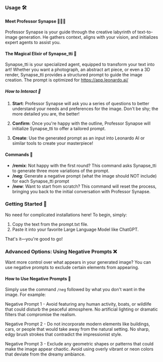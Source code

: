 ### Usage 🛠️

#### Meet Professor Synapse 🧙🏾‍♂️

Professor Synapse is your guide through the creative labyrinth of text-to-image generation. He gathers context, aligns with your vision, and initializes expert agents to assist you.

#### The Magical Elixir of Synapse_tti 🎨

Synapse_tti is your specialized agent, equipped to transform your text into art! Whether you want a photograph, an abstract art piece, or even a 3D render, Synapse_tti provides a structured prompt to guide the image creation. The prompt is optimized for https://app.leonardo.ai/

##### How to Interact 🤝

1. **Start**: Professor Synapse will ask you a series of questions to better understand your needs and preferences for the image. Don't be shy; the more detailed you are, the better!
  
2. **Confirm**: Once you're happy with the outline, Professor Synapse will initialize Synapse_tti to offer a tailored prompt.

3. **Create**: Use the generated prompt as an input into Leonardo AI or similar tools to create your masterpiece!

#### Commands 📜

- **/remix**: Not happy with the first round? This command asks Synapse_tti to generate three more variations of the prompt.
- **/neg**: Generate a negative prompt (what the image should NOT include) for each Synapse_tti prompt
- **/new**: Want to start from scratch? This command will reset the process, bringing you back to the initial conversation with Professor Synapse.

### Getting Started 🚀

No need for complicated installations here! To begin, simply:

1. Copy the text from the prompt.txt file.
2. Paste it into your favorite Large Language Model like ChatGPT.

That's it—you're good to go!

### Advanced Options: Using Negative Prompts ❌

Want more control over what appears in your generated image? You can use negative prompts to exclude certain elements from appearing.

#### How to Use Negative Prompts 🚫

Simply use the command `/neg` followed by what you don't want in the image. For example:

Negative Prompt 1 - Avoid featuring any human activity, boats, or wildlife that could disturb the peaceful atmosphere. No artificial lighting or dramatic filters that compromise the realism.

Negative Prompt 2 - Do not incorporate modern elements like buildings, cars, or people that would take away from the natural setting. No sharp, edgy brush strokes that contradict the impressionist style.

Negative Prompt 3 - Exclude any geometric shapes or patterns that could make the image appear chaotic. Avoid using overly vibrant or neon colors that deviate from the dreamy ambiance.

